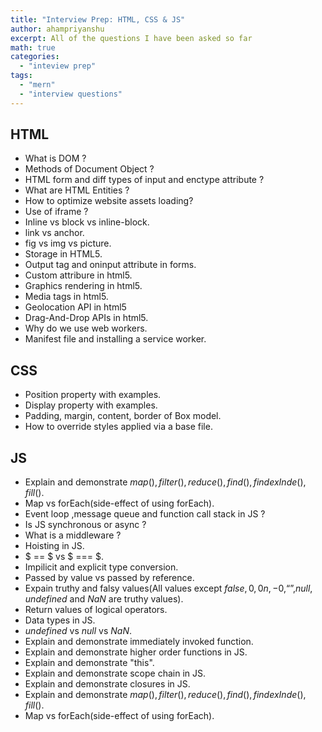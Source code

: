 ```yaml
---
title: "Interview Prep: HTML, CSS & JS"
author: ahampriyanshu
excerpt: All of the questions I have been asked so far
math: true
categories:
  - "inteview prep"
tags:
  - "mern"
  - "interview questions"
---
```


## HTML

- What is DOM ?
- Methods of Document Object ?
- HTML form and diff types of input and enctype attribute ?
- What are HTML Entities ?
- How to optimize website assets loading?
- Use of iframe ?
- Inline vs block vs inline-block.
- link vs anchor.
- fig vs img vs picture.
- Storage in HTML5.
- Output tag and oninput attribute in forms.
- Custom attribure in html5.
- Graphics rendering in html5.
- Media tags in html5.
- Geolocation API in html5
- Drag-And-Drop APIs in html5.
- Why do we use web workers.
- Manifest file and installing a service worker.

## CSS

- Position property with examples.
- Display property with examples.
- Padding, margin, content, border of Box model.
- How to override styles applied via a base file.

## JS

- Explain and demonstrate $map(), filter(), reduce(), find(), findexInde(), fill()$.
- Map vs forEach(side-effect of using forEach).
- Event loop ,message queue and function call stack in JS ?
- Is JS synchronous or async ?
- What is a middleware ?
- Hoisting in JS.
- $ == $ vs $ === $.
- Impilicit and explicit type conversion.
- Passed by value vs passed by reference.
- Expain truthy and falsy values(All values except $false, 0, 0n, -0, “”, null, undefined$ and $NaN$ are truthy values).
- Return values of logical operators.
- Data types in JS.
- $undefined$ vs $null$ vs $NaN$.
- Explain and demonstrate immediately invoked function.
- Explain and demonstrate higher order functions in JS.
- Explain and demonstrate "this".
- Explain and demonstrate scope chain in JS.
- Explain and demonstrate closures in JS.
- Explain and demonstrate $map(), filter(), reduce(), find(), findexInde(), fill()$.
- Map vs forEach(side-effect of using forEach).
